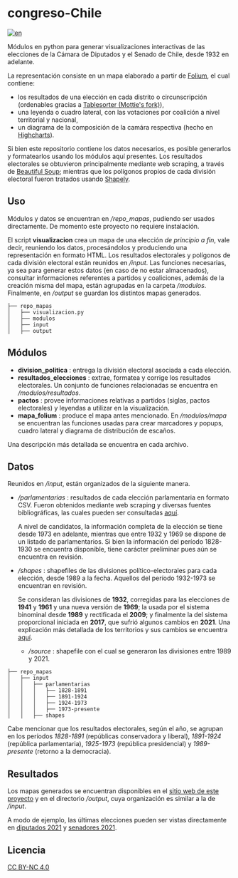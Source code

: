 # congreso-Chile
[![en](https://img.shields.io/badge/lang-en-blueviolet.svg)](https://github.com/sebastianriffo/congreso-chile/blob/main/README-en.md)

Módulos en python para generar visualizaciones interactivas de las elecciones de la Cámara de Diputados y el Senado de Chile, desde 1932 en adelante.  

La representación consiste en un mapa elaborado a partir de [Folium](https://python-visualization.github.io/folium/), el cual contiene:
* los resultados de una elección en cada distrito o circunscripción (ordenables gracias a [Tablesorter (Mottie's fork)](https://mottie.github.io/tablesorter/docs/)),
* una leyenda o cuadro lateral, con las votaciones por coalición a nivel territorial y nacional, 
* un diagrama de la composición de la camára respectiva (hecho en [Highcharts](https://www.highcharts.com/)).  

Si bien este repositorio contiene los datos necesarios, es posible generarlos y formatearlos usando los módulos aquí presentes. Los resultados electorales se obtuvieron principalmente mediante web scraping, a través de [Beautiful Soup](https://www.crummy.com/software/BeautifulSoup/bs4/doc/); mientras que los polígonos propios de cada división electoral fueron tratados usando [Shapely](https://shapely.readthedocs.io/en/stable/manual.html).

<!--
## Code Example
## Motivation
## Installation
-->

## Uso
Módulos y datos se encuentran en */repo_mapas*, pudiendo ser usados directamente. De momento este proyecto no requiere instalación.  

El script **visualizacion** crea un mapa de una elección *de principio a fin*, vale decir, reuniendo los datos, procesándolos y produciendo una representación en formato HTML. Los resultados electorales y polígonos de cada división electoral están reunidos en */input*. Las funciones necesarias, ya sea para generar estos datos (en caso de no estar almacenados), consultar informaciones referentes a partidos y coaliciones, además de la creación misma del mapa, están agrupadas en la carpeta */modulos*. Finalmente, en */output* se guardan los distintos mapas generados.

```
├── repo_mapas
│   ├── visualizacion.py
│   ├── modulos
│   ├── input
│   ├── output
```

## Módulos 
<!-- ## API Reference -->

* **division_politica** : entrega la división electoral asociada a cada elección.
* **resultados_elecciones** : extrae, formatea y corrige los resultados electorales. Un conjunto de funciones relacionadas se encuentra en */modulos/resultados*.
* **pactos** : provee informaciones relativas a partidos (siglas, pactos electorales) y leyendas a utilizar en la visualización.
* **mapa_folium** : produce el mapa antes mencionado. En */modulos/mapa* se encuentran las funciones usadas para crear marcadores y popups, cuadro lateral y diagrama de distribución de escaños.

Una descripción más detallada se encuentra en cada archivo.

## Datos
Reunidos en */input*, están organizados de la siguiente manera.

* */parlamentarias* : resultados de cada elección parlamentaria en formato CSV. Fueron obtenidos mediante web scraping y diversas fuentes bibliográficas, las cuales pueden ser consultadas [aquí](https://sebastianriffo.github.io/congreso-chile/es/fuentes.html).  

  A nivel de candidatos, la información completa de la elección se tiene desde 1973 en adelante, mientras que entre 1932 y 1969 se dispone de un listado de parlamentarios. Si bien la información del período 1828-1930 se encuentra disponible, tiene carácter preliminar pues aún se encuentra en revisión. 
	    
* */shapes* : shapefiles de las divisiones político-electorales para cada elección, desde 1989 a la fecha. Aquellos del período 1932-1973 se encuentran en revisión.
  	
  Se consideran las divisiones de **1932**, corregidas para las elecciones de **1941** y **1961** y una nueva versión de **1969**; la usada por el sistema binominal desde **1989** y rectificada el **2009**; y finalmente la del sistema proporcional iniciada en **2017**, que sufrió algunos cambios en **2021**. Una explicación más detallada de los territorios y sus cambios se encuentra [aquí](https://sebastianriffo.github.io/congreso-chile/es/sistemas.html). 

  * */source* : shapefile con el cual se generaron las divisiones entre 1989 y 2021. 

```
├── repo_mapas
│   ├── input
│   │   ├── parlamentarias
│   │   │   ├── 1828-1891
│   │   │   ├── 1891-1924
│   │   │   ├── 1924-1973
│   │   │   ├── 1973-presente
│   │   ├── shapes
```

Cabe mencionar que los resultados electorales, según el año, se agrupan en los períodos *1828-1891* (repúblicas conservadora y liberal), *1891-1924* (república parlamentaria), *1925-1973* (república presidencial) y *1989-presente* (retorno a la democracia).


<!--
## Tests/Usage
-->

## Resultados
Los mapas generados se encuentran disponibles en el [sitio web de este proyecto](https://sebastianriffo.github.io/congreso-chile/) y en el directorio */output*, cuya organización es similar a la de */input*.  

A modo de ejemplo, las últimas elecciones pueden ser vistas directamente en [diputados 2021](https://sebastianriffo.github.io/congreso-chile/es/mapas/2022-2026_Diputados.html) y [senadores 2021](https://sebastianriffo.github.io/congreso-chile/es/mapas/2022-2026_Senadores.html). 

<!--
## Contributors
-->

## Licencia
[CC BY-NC 4.0](https://creativecommons.org/licenses/by-nc/4.0/deed.en)
